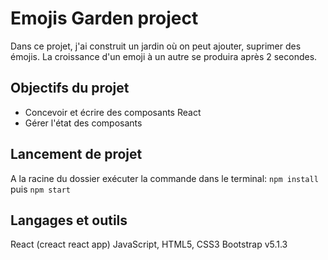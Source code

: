 # Emojis Garden project

Dans ce projet, j'ai construit un jardin où on peut ajouter, suprimer des émojis.
La croissance d'un emoji à un autre se produira après 2 secondes.

## Objectifs du projet

* Concevoir et écrire des composants React
* Gérer l'état des composants

## Lancement de projet

A la racine du dossier exécuter la commande dans le terminal:
`npm install` puis `npm start`

## Langages et outils

React (creact react app)
JavaScript, HTML5, CSS3
Bootstrap v5.1.3
